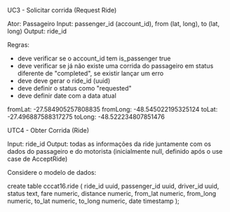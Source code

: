 UC3 - Solicitar corrida (Request Ride)

Ator: Passageiro
Input: passenger_id (account_id), from (lat, long), to (lat, long)
Output: ride_id

Regras:

* deve verificar se o account_id tem is_passenger true
* deve verificar se já não existe uma corrida do passageiro em status diferente de "completed", se existir lançar um erro
* deve deve gerar o ride_id (uuid)
* deve definir o status como "requested"
* deve definir date com a data atual

fromLat: -27.584905257808835
fromLong: -48.545022195325124
toLat: -27.496887588317275
toLong: -48.522234807851476

UTC4 - Obter Corrida (Ride)

Input: ride_id
Output: todas as informações da ride juntamente com os dados do passageiro e do motorista (inicialmente null, definido após o use case de AcceptRide)

Considere o modelo de dados:

create table cccat16.ride (
  ride_id uuid,
  passenger_id uuid,
  driver_id uuid,
  status text,
  fare numeric,
  distance numeric,
  from_lat numeric,
  from_long numeric,
  to_lat numeric,
  to_long numeric,
  date timestamp
);
